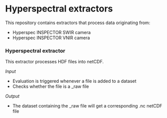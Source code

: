 # Hyperspectral extractors

This repository contains extractors that process data originating from:
- Hyperspec INSPECTOR SWIR camera
- Hyperspec INSPECTOR VNIR camera


### Hyperspectral extractor
This extractor processes HDF files into netCDF. 

_Input_

  - Evaluation is triggered whenever a file is added to a dataset
  - Checks whether the file is a _raw file
  
_Output_

  - The dataset containing the _raw file will get a corresponding .nc netCDF file
